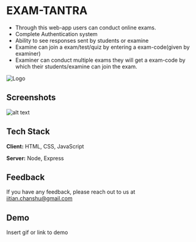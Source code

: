 
# EXAM-TANTRA

- Through this web-app users can conduct online exams.
- Complete Authentication system 
- Ability to see responses sent by students or examine
- Examine can join a exam/test/quiz by entering a exam-code(given by examiner)
- Examiner can conduct multiple exams they will get a exam-code by which their students/examine can join the exam.

![Logo](https://dev-to-uploads.s3.amazonaws.com/uploads/articles/th5xamgrr6se0x5ro4g6.png)

    
## Screenshots

![alt text](https://drive.google.com/file/d/1OB8xJ79wf31FeKrDnQNvPijxIz00C48u/view?usp=sharing)

  
## Tech Stack

**Client:** HTML, CSS, JavaScript

**Server:** Node, Express

  
## Feedback

If you have any feedback, please reach out to us at iitian.chanshu@gmail.com

  
## Demo

Insert gif or link to demo

  
